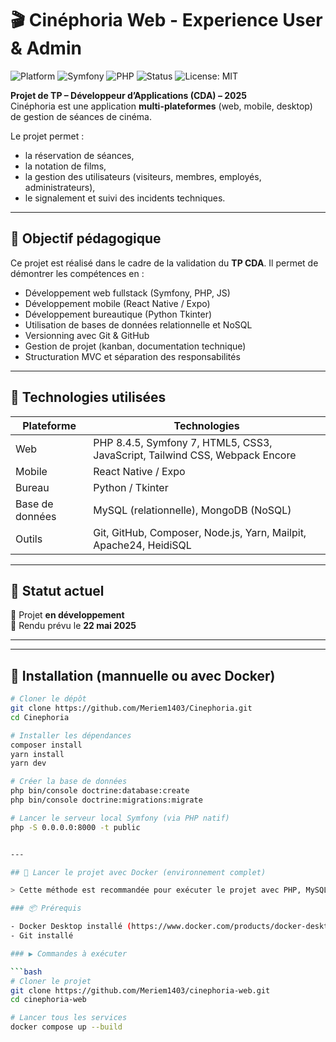 # 🎬 Cinéphoria Web - Experience User & Admin


![Platform](https://img.shields.io/badge/platform-web-lightgrey)
![Symfony](https://img.shields.io/badge/Symfony-7.0-blue)
![PHP](https://img.shields.io/badge/PHP-8.4.5-777bb3)
![Status](https://img.shields.io/badge/status-in%20progress-yellow)
![License: MIT](https://img.shields.io/badge/license-MIT-green)


**Projet de TP – Développeur d’Applications (CDA) – 2025**  
Cinéphoria est une application **multi-plateformes** (web, mobile, desktop) de gestion de séances de cinéma.

Le projet permet :
- la réservation de séances,
- la notation de films,
- la gestion des utilisateurs (visiteurs, membres, employés, administrateurs),
- le signalement et suivi des incidents techniques.

---

## 📌 Objectif pédagogique

Ce projet est réalisé dans le cadre de la validation du **TP CDA**. Il permet de démontrer les compétences en :
- Développement web fullstack (Symfony, PHP, JS)
- Développement mobile (React Native / Expo)
- Développement bureautique (Python Tkinter)
- Utilisation de bases de données relationnelle et NoSQL
- Versionning avec Git & GitHub
- Gestion de projet (kanban, documentation technique)
- Structuration MVC et séparation des responsabilités

---

## 📁 Technologies utilisées

| Plateforme | Technologies                                                            |
|------------|-------------------------------------------------------------------------|
| Web        | PHP 8.4.5, Symfony 7, HTML5, CSS3, JavaScript, Tailwind CSS, Webpack Encore |
| Mobile     | React Native / Expo                                                     |
| Bureau     | Python / Tkinter                                                        |
| Base de données | MySQL (relationnelle), MongoDB (NoSQL)                                 |
| Outils     | Git, GitHub, Composer, Node.js, Yarn, Mailpit, Apache24, HeidiSQL       |

---

## 🚧 Statut actuel

🧪 Projet **en développement**  
📆 Rendu prévu le **22 mai 2025**

---

---

## 🚀 Installation (mannuelle ou avec Docker)

```bash
# Cloner le dépôt
git clone https://github.com/Meriem1403/Cinephoria.git
cd Cinephoria

# Installer les dépendances
composer install
yarn install
yarn dev

# Créer la base de données
php bin/console doctrine:database:create
php bin/console doctrine:migrations:migrate

# Lancer le serveur local Symfony (via PHP natif)
php -S 0.0.0.0:8000 -t public


---

## 🐳 Lancer le projet avec Docker (environnement complet)

> Cette méthode est recommandée pour exécuter le projet avec PHP, MySQL et Mailpit sans configuration manuelle.

### 📦 Prérequis

- Docker Desktop installé (https://www.docker.com/products/docker-desktop)
- Git installé

### ▶️ Commandes à exécuter

```bash
# Cloner le projet
git clone https://github.com/Meriem1403/cinephoria-web.git
cd cinephoria-web

# Lancer tous les services
docker compose up --build
